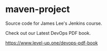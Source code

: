 # maven-project
Source code for James Lee's Jenkins course.

   Check out our Latest DevOps PDF book.

https://www.level-up.one/devops-pdf-book
